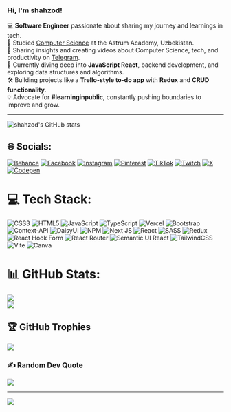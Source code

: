 ### Hi, I'm shahzod!

💻 **Software Engineer** passionate about sharing my journey and learnings in tech.<br/>
📖 Studied [Computer Science](https://www.sammi.ac) at the Astrum Academy, Uzbekistan.<br/>
🎥 Sharing insights and creating videos about Computer Science, tech, and productivity on [Telegram](https://t.me/wenaco_dev).<br/>
🌱 Currently diving deep into **JavaScript React**, backend development, and exploring data structures and algorithms.<br/>
🛠️ Building projects like a **Trello-style to-do app** with **Redux** and **CRUD functionality**.<br/>
💡 Advocate for **#learninginpublic**, constantly pushing boundaries to improve and grow.<br/>

---
![shahzod's GitHub stats](https://github-readme-stats.vercel.app/api?username=shahzodislomov&show_icons=true&theme=transparent)



## 🌐 Socials:
[![Behance](https://img.shields.io/badge/Behance-1769ff?logo=behance&logoColor=white)](https://behance.net/ShahzodIslomov) [![Facebook](https://img.shields.io/badge/Facebook-%231877F2.svg?logo=Facebook&logoColor=white)](https://facebook.com/shahzodislomov) [![Instagram](https://img.shields.io/badge/Instagram-%23E4405F.svg?logo=Instagram&logoColor=white)](https://instagram.com/wenaco_gs) [![Pinterest](https://img.shields.io/badge/Pinterest-%23E60023.svg?logo=Pinterest&logoColor=white)](https://pinterest.com/wenaco_gs) [![TikTok](https://img.shields.io/badge/TikTok-%23000000.svg?logo=TikTok&logoColor=white)](https://tiktok.com/@wenaco33) [![Twitch](https://img.shields.io/badge/Twitch-%239146FF.svg?logo=Twitch&logoColor=white)](https://twitch.tv/wenaco) [![X](https://img.shields.io/badge/X-black.svg?logo=X&logoColor=white)](https://x.com/wenaco_san) [![Codepen](https://img.shields.io/badge/Codepen-000000?style=for-the-badge&logo=codepen&logoColor=white)](https://codepen.io/ShahzodIslomov) 

# 💻 Tech Stack:
![CSS3](https://img.shields.io/badge/css3-%231572B6.svg?style=for-the-badge&logo=css3&logoColor=white) ![HTML5](https://img.shields.io/badge/html5-%23E34F26.svg?style=for-the-badge&logo=html5&logoColor=white) ![JavaScript](https://img.shields.io/badge/javascript-%23323330.svg?style=for-the-badge&logo=javascript&logoColor=%23F7DF1E) ![TypeScript](https://img.shields.io/badge/typescript-%23007ACC.svg?style=for-the-badge&logo=typescript&logoColor=white) ![Vercel](https://img.shields.io/badge/vercel-%23000000.svg?style=for-the-badge&logo=vercel&logoColor=white) ![Bootstrap](https://img.shields.io/badge/bootstrap-%238511FA.svg?style=for-the-badge&logo=bootstrap&logoColor=white) ![Context-API](https://img.shields.io/badge/Context--Api-000000?style=for-the-badge&logo=react) ![DaisyUI](https://img.shields.io/badge/daisyui-5A0EF8?style=for-the-badge&logo=daisyui&logoColor=white) ![NPM](https://img.shields.io/badge/NPM-%23CB3837.svg?style=for-the-badge&logo=npm&logoColor=white) ![Next JS](https://img.shields.io/badge/Next-black?style=for-the-badge&logo=next.js&logoColor=white) ![React](https://img.shields.io/badge/react-%2320232a.svg?style=for-the-badge&logo=react&logoColor=%2361DAFB) ![SASS](https://img.shields.io/badge/SASS-hotpink.svg?style=for-the-badge&logo=SASS&logoColor=white) ![Redux](https://img.shields.io/badge/redux-%23593d88.svg?style=for-the-badge&logo=redux&logoColor=white) ![React Hook Form](https://img.shields.io/badge/React%20Hook%20Form-%23EC5990.svg?style=for-the-badge&logo=reacthookform&logoColor=white) ![React Router](https://img.shields.io/badge/React_Router-CA4245?style=for-the-badge&logo=react-router&logoColor=white) ![Semantic UI React](https://img.shields.io/badge/Semantic%20UI%20React-%2335BDB2.svg?style=for-the-badge&logo=SemanticUIReact&logoColor=white) ![TailwindCSS](https://img.shields.io/badge/tailwindcss-%2338B2AC.svg?style=for-the-badge&logo=tailwind-css&logoColor=white) ![Vite](https://img.shields.io/badge/vite-%23646CFF.svg?style=for-the-badge&logo=vite&logoColor=white) ![Canva](https://img.shields.io/badge/Canva-%2300C4CC.svg?style=for-the-badge&logo=Canva&logoColor=white)
# 📊 GitHub Stats:
![](https://github-readme-streak-stats.herokuapp.com/?user=shahzodislomov&theme=dark&hide_border=false)<br/>
![](https://github-readme-stats.vercel.app/api/top-langs/?username=shahzodislomov&theme=dark&hide_border=false&include_all_commits=false&count_private=false&layout=compact)

## 🏆 GitHub Trophies
![](https://github-profile-trophy.vercel.app/?username=shahzodislomov&theme=radical&no-frame=false&no-bg=false&margin-w=4)

### ✍️ Random Dev Quote
![](https://quotes-github-readme.vercel.app/api?type=horizontal&theme=radical)

---
[![](https://visitcount.itsvg.in/api?id=shahzodislomov&icon=0&color=0)](https://visitcount.itsvg.in)

<!-- Proudly created with GPRM ( https://gprm.itsvg.in ) -->
